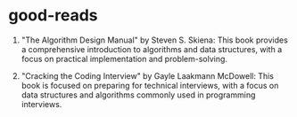 # good-reads

1. "The Algorithm Design Manual" by Steven S. Skiena: This book provides a comprehensive introduction to algorithms and data structures, with a focus on practical implementation and problem-solving.

2. "Cracking the Coding Interview" by Gayle Laakmann McDowell: This book is focused on preparing for technical interviews, with a focus on data structures and algorithms commonly used in programming interviews.